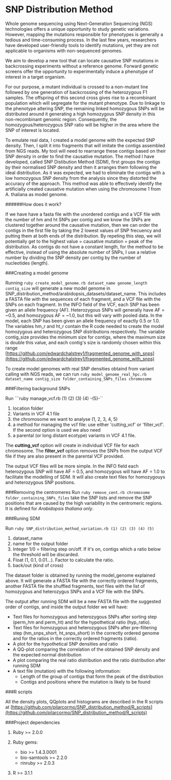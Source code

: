 SNP Distribution Method
======

Whole genome sequencing using Next-Generation Sequencing (NGS) technologies offers a unique opportunity to study genetic variations. However, mapping the mutations responsible for phenotypes is generally a tedious and time-consuming process. In the last few years, researchers have developed user-friendly tools to identify mutations, yet they are not applicable to organisms with non-sequenced genomes. 
We aim to develop a new tool that can locate causative SNP mutations in backcrossing experiments without a reference genome. Forward genetic screens offer the opportunity to experimentally induce a phenotype of interest in a target organism. 
For our purpose, a mutant individual is crossed to a non-mutant line followed by one generation of backcrossing of the heterozygous F1 samples. The offspring of this second cross gives rise to a recombinant population which will segregate for the mutant phenotype. Due to linkage to the phenotype altering SNP, the remaining linked homozygous SNPs will be distributed around it generating a high homozygous SNP density in this non-recombinant genomic region. Consequently, the homozygous/heterozygous SNP ratio will be higher in the area where the SNP of interest is located.
To emulate real data, I created a model genome with the expected SNP density. Then, I split it into fragments that will imitate the contigs assembled from NGS reads. My tool will need to rearrange these contigs based on their SNP density in order to find the causative mutation. The method I have developed, called SNP Distibution Method (SDM), first groups the contigs by their normalised SNP density and then it arranges them following the ideal distribution. As it was expected, we had to eliminate the contigs with a low homozygous SNP density from the analysis since they distorted the accuracy of the approach. This method was able to effectively identify the artificially created causative mutation when using the chromosome 1 from A. thaliana as model genome. 

######How does it work?

If we have have a fasta file with the unordered contigs and a VCF file with the number of hm and ht SNPs per contig and we know the SNPs are clustered together around the causative mutation, then we can order the contigs in the first file by taking the 2 lowest values of SNP frecuency and putting them at both ends of the distribution. By repeting this step, we will potentially get to the highest value = causative mutation = peak of the distribution. As contigs do not have a constant length, for the method to be effective, instead of using the absolute number of SNPs, I use a relative number by dividing the SNP density per contig by the number of nucleotides (length).

###Creating a model genome

Running ```ruby create_model_genome.rb dataset_name genome_length contig_size``` will generate a new model genome in SNP_distribution_method/arabidopsis_datasets/dataset_name. This includes a FASTA file with the sequences of each fragment, and a VCF file with the SNPs on each fragment. In the INFO field of the VCF, each SNP has been given an allele frequency (AF). Heterozygous SNPs will generally have AF = ~0.5, and homozygous AF = ~1.0, but this will vary with pooled data. In the model, each SNP has been given an allele frequency of exactly 0.5 or 1.0. The variables hm_r and ht_r contain the R code needed to create the model homozygous and heterozygous SNP distributions respectively. The variable contig_size provides the minimum size for contigs, where the maximum size is double this value, and each contig's size is randomly chosen within this range [https://github.com/edwardchalstrey1/fragmented_genome_with_snps](https://github.com/edwardchalstrey1/fragmented_genome_with_snps)

To create model genomes with real SNP densities obtaind from variant calling with NGS reads, we can run ```ruby model_genome_real_hpc.rb dataset_name contig_size folder_containing_SNPs_files chromosome```


###Filtering background SNPs 

Run ```ruby manage_vcf.rb (1) (2) (3) (4) -(5)-``

1. location folder
2. Variants in VCF 4.1 file
3. the chromosome we want to analyse (1, 2, 3, 4, 5) 
4.  a method for managing the vcf file: use either 'cutting_vcf' or 'filter_vcf'. 
If the second option is used we also need 
5. a parental (or long distant ecotype) variants in VCF 4.1 file. 

The **cutting_vcf** option will create in individual VCF file for each chromosome. The **filter_vcf** option removes the SNPs from the output VCF file if they are also present in the parental VCF provided.

The output VCF files will be more simple.  In the INFO field each heterozygous SNP will have AF = 0.5, and homozygous will have AF = 1.0
to facilitate the modelling of SDM. It will also create text files for homozygouys and heterozygous SNP positions.


###Removing the centromeres 
Run ```ruby remove_cent.rb chromosome folder_containing_SNPs_files``` take the SNP lists and remove the SNP positions that are caused by the high variability in the centromeric regions. It is defined for *Arabidopsis thaliana only*.

###Runing SDM

Run ```ruby SNP_distribution_method_variation.rb (1) (2) (3) (4) (5)```

1. dataset_name
2. name for the output folder
3.  Integer 1/0 = filtering step on/off. If it's on, contigs which a ratio below the threshold will be discarded.
4.  Float (1, 0.1, 0.01...). Factor to calculate the ratio.
5.   back/out (kind of cross)

The dataset folder is obtained by running the model_genome explained above. It will generate a FASTA file with the correctly ordered fragments, another FASTA file the shuffled fragments, text files with the list of homozygous and heterozygus SNPs and a VCF file with the SNPs. 

The output after running SDM will be a new FASTA file with the suggested order of contigs, and inside the output folder we will have: 

- Text files for homozygous and heterozygous SNPs after sorting step (perm_hm and perm_ht) and for the hypothetical ratio (hyp_ratio). 
- Text files for homozygous and heterozygous SNPs after pre-filtering step (hm_snps_short, ht_snps_short) in the correctly ordered genome and  for the ratios in the correctly ordered fragments (ratio).
- A plot for the hypothetical SNP densities and ratio
- A QQ-plot comparing the correlation of the obtained SNP density and the expected normal distribution
- A plot comparing the real ratio distribution and the ratio distribution after running SDM 
- A text file (mutation) with the following information:
	 - Length of the group of contigs that form the peak of the distribution
	 - Contigs and positions where the mutation is likely to be found 	 

###R scripts 

All the density plots, QQplots and histograms are described in the R scripts at [https://github.com/pilarcormo/SNP_distribution_method/R_scripts](https://github.com/pilarcormo/SNP_distribution_method/R_scripts)

###Project dependencies

1. Ruby >= 2.0.0

2. Ruby gems:

	- bio >= 1.4.3.0001
	- bio-samtools >= 2.2.0
	- rinruby >= 2.0.3

3. R >= 3.1.1


